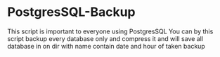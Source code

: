 # PostgresSQL-Backup
This script is important to everyone using PostgresSQL 
You can by this script backup every database only and compress it and will save all database in on dir with name contain date and hour of taken backup

